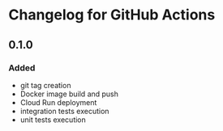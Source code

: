 # Changelog for GitHub Actions

## 0.1.0

### Added

- git tag creation
- Docker image build and push
- Cloud Run deployment
- integration tests execution
- unit tests execution
